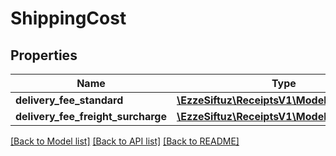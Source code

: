 # ShippingCost

## Properties
Name | Type | Description | Notes
------------ | ------------- | ------------- | -------------
**delivery_fee_standard** | [**\EzzeSiftuz\ReceiptsV1\Model\ShippingFee**](ShippingFee.md) |  | 
**delivery_fee_freight_surcharge** | [**\EzzeSiftuz\ReceiptsV1\Model\ShippingFee**](ShippingFee.md) |  | 

[[Back to Model list]](../../README.md#documentation-for-models) [[Back to API list]](../../README.md#documentation-for-api-endpoints) [[Back to README]](../../README.md)


